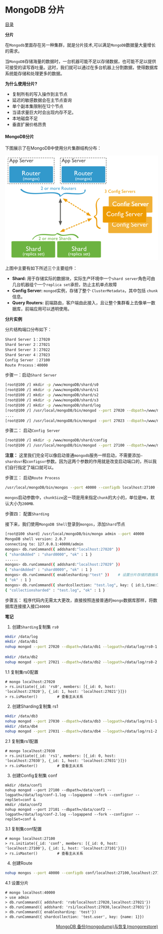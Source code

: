 # 						MongoDB 分片

[目录](README.md)

__分片__

在`Mongodb`里面存在另一种集群，就是分片技术,可以满足`MongoDB`数据量大量增长的需求。

当`MongoDB`存储海量的数据时，一台机器可能不足以存储数据，也可能不足以提供可接受的读写吞吐量。这时，我们就可以通过在多台机器上分割数据，使得数据库系统能存储和处理更多的数据。

__为什么使用分片?__

* 复制所有的写入操作到主节点
* 延迟的敏感数据会在主节点查询
* 单个副本集限制在12个节点
* 当请求量巨大时会出现内存不足。
* 本地磁盘不足
* 垂直扩展价格昂贵

#### MongoDB分片

下图展示了在MongoDB中使用分片集群结构分布：

<img src="imgs/sharding.png" alt="MongoDB分片图" />

上图中主要有如下所述三个主要组件：

* **Shard:** 用于存储实际的数据块，实际生产环境中一个`shard server`角色可由几台机器组个一个`replica set`承担，防止主机单点故障
* **Config Server:** `mongod`实例，存储了整个 `ClusterMetadata`，其中包括 `chunk`信息。
* **Query Routers:**    前端路由，客户端由此接入，且让整个集群看上去像单一数据库，前端应用可以透明使用。

__分片实例__

分片结构端口分布如下：
```
Shard Server 1：27020
Shard Server 2：27021
Shard Server 3：27022
Shard Server 4：27023
Config Server ：27100
Route Process：40000
```
步骤一：启动`Shard Server`
```bash
[root@100 /] mkdir -p /www/mongoDB/shard/s0
[root@100 /] mkdir -p /www/mongoDB/shard/s1
[root@100 /] mkdir -p /www/mongoDB/shard/s2
[root@100 /] mkdir -p /www/mongoDB/shard/s3
[root@100 /] mkdir -p /www/mongoDB/shard/log
[root@100 /] /usr/local/mongoDB/bin/mongod --port 27020 --dbpath=/www/mongoDB/shard/s0 --logpath=/www/mongoDB/shard/log/s0.log --logappend --fork
....
[root@100 /] /usr/local/mongoDB/bin/mongod --port 27023 --dbpath=/www/mongoDB/shard/s3 --logpath=/www/mongoDB/shard/log/s3.log --logappend --fork
```
步骤二： 启动`Config Server`
```bash
[root@100 /] mkdir -p /www/mongoDB/shard/config
[root@100 /] /usr/local/mongoDB/bin/mongod --port 27100 --dbpath=/www/mongoDB/shard/config --logpath=/www/mongoDB/shard/log/config.log --logappend --fork
```
__注意：__ 这里我们完全可以像启动普通`mongodb`服务一样启动，不需要添加`—shardsvr`和`configsvr`参数。因为这两个参数的作用就是改变启动端口的，所以我们自行指定了端口就可以。

步骤三： 启动`Route Process`
```bash
/usr/local/mongoDB/bin/mongos --port 40000 --configdb localhost:27100 --fork --logpath=/www/mongoDB/shard/log/route.log --chunkSize 500
```
`mongos`启动参数中，`chunkSize`这一项是用来指定`chunk`的大小的，单位是`MB`，默认大小为`200MB`.

步骤四： 配置`Sharding`

接下来，我们使用`MongoDB Shell`登录到`mongos`，添加`Shard`节点
```bash
[root@100 shard] /usr/local/mongoDB/bin/mongo admin --port 40000
MongoDB shell version: 2.0.7
connecting to: 127.0.0.1:40000/admin
mongos> db.runCommand({ addshard:"localhost:27020" })
{ "shardAdded" : "shard0000", "ok" : 1 }
......
mongos> db.runCommand({ addshard:"localhost:27029" })
{ "shardAdded" : "shard0009", "ok" : 1 }
mongos> db.runCommand({ enablesharding:"test" }) 	# 设置分片存储的数据库
{ "ok" : 1 }
mongos> db.runCommand({ shardcollection: "test.log", key: { id:1,time:1}})
{ "collectionsharded" : "test.log", "ok" : 1 }
```
步骤五： 程序代码内无需太大更改，直接按照连接普通的`mongo`数据库那样，将数据库连接接入接口`40000`

__笔记__

1. 创建`Sharding`复制集 `rs0`
```bash
mkdir /data/log
mkdir /data/db1
nohup mongod --port 27020 --dbpath=/data/db1 --logpath=/data/log/rs0-1.log --logappend --fork --shardsvr --replSet=rs0 &

mkdir /data/db2
nohup mongod --port 27021 --dbpath=/data/db2 --logpath=/data/log/rs0-2.log --logappend --fork --shardsvr --replSet=rs0 &
```
1.1 复制集rs0配置

```mongodb
# mongo localhost:27020
> rs.initiate({_id: 'rs0', members: [{_id: 0, host: 'localhost:27020'}, {_id: 1, host: 'localhost:27021'}]})
> rs.isMaster() 		# 查看主从关系
```
2. 创建Sharding复制集 rs1
```bash
mkdir /data/db3
nohup mongod --port 27030 --dbpath=/data/db3 --logpath=/data/log/rs1-1.log --logappend --fork --shardsvr --replSet=rs1 &
mkdir /data/db4
nohup mongod --port 27031 --dbpath=/data/db4 --logpath=/data/log/rs1-2.log --logappend --fork --shardsvr --replSet=rs1 &
```
2.1 复制集rs1配置
```mongodb
# mongo localhost:27030
> rs.initiate({_id: 'rs1', members: [{_id: 0, host: 'localhost:27030'}, {_id: 1, host: 'localhost:27031'}]})
> rs.isMaster() 		# 查看主从关系
```
3. 创建Config复制集 conf
```mongodb
mkdir /data/conf1
nohup mongod --port 27100 --dbpath=/data/conf1 --logpath=/data/log/conf-1.log --logappend --fork --configsvr --replSet=conf &
mkdir /data/conf2
nohup mongod --port 27101 --dbpath=/data/conf2 --logpath=/data/log/conf-2.log --logappend --fork --configsvr --replSet=conf &
```
3.1 复制集conf配置
```mongob
# mongo localhost:27100
> rs.initiate({_id: 'conf', members: [{_id: 0, host: 'localhost:27100'}, {_id: 1, host: 'localhost:27101'}]})
> rs.isMaster() 		# 查看主从关系
```
4. 创建Route
```bash
nohup mongos --port 40000 --configdb conf/localhost:27100,localhost:27101 --fork --logpath=/data/log/route.log --logappend &
```
4.1 设置分片
```mongodb
# mongo localhost:40000
> use admin
> db.runCommand({ addshard: 'rs0/localhost:27020,localhost:27021'})
> db.runCommand({ addshard: 'rs1/localhost:27030,localhost:27031'})
> db.runCommand({ enablesharding: 'test'})
> db.runCommand({ shardcollection: 'test.user', key: {name: 1}})
```

<a href="mongodump-mongorestore.md" style="float: right;">MongoDB 备份(mongodump)与恢复(mongorestore)</a>